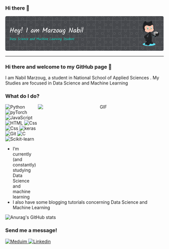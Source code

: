 ### Hi there 👋

<img src="/github-header-image.png" alt="banner" />

---

### Hi there and welcome to my GitHub page 👋

I am Nabil Marzoug, a student in National School of Applied Sciences . My Studies are focused in Data Science and Machine Learning 


### What do I do?
  
<a target="_blank" align="center">
  <img align="right" top="500" height="300" width="400" alt="GIF" src="https://media.giphy.com/media/SWoSkN6DxTszqIKEqv/giphy.gif">
</a>

<p>
  <img alt="Python" src="https://img.shields.io/badge/Pyhton-3776AB?logo=react&logoColor=white&style=for-the-badge" />
  <img alt="pyTorch" src="https://img.shields.io/badge/pyTorch-EE4C2C?logo=angular&logoColor=white&style=for-the-badge" />
  <img alt="JavaScript" src="https://img.shields.io/badge/JavaScript-F7DF1E?logo=javascript&logoColor=white&style=for-the-badge" />
  <img alt="HTML" src="https://img.shields.io/badge/HTML-E34F26?logo=html5&logoColor=white&style=for-the-badge" />
  <img alt="Css" src="https://img.shields.io/badge/CSS-1572B6?logo=css3&logoColor=white&style=for-the-badge" />

  <img alt="Css" src="https://img.shields.io/badge/Tensorflow-FF6F00?logo=css3&logoColor=white&style=for-the-badge" />
  <img alt="keras" src="https://img.shields.io/badge/keras-D00000?logo=gatsby&logoColor=white&style=for-the-badge" />
  <img alt="Git" src="https://img.shields.io/badge/Git-F05032?logo=graphql&logoColor=white&style=for-the-badge" />
  <img alt="C " src="https://img.shields.io/badge/C-A8B9CC?logo=c&logoColor=white&style=for-the-badge" />
  <img alt="Scikit-learn " src="https://img.shields.io/badge/Scikit-learn -F7931E?logo=graphql&logoColor=white&style=for-the-badge" />

</p>

- I’m currently (and constantly) studying Data Science and machine learning
- I also have some blogging tutorials concerning Data Science and Machine Learning

![Anurag's GitHub stats](https://github-readme-stats.vercel.app/api?username=Marzoug-Nabil&show_icons=true&theme=radical)

### Send me a message!


<p>
  <a href="https://medium.com/@nabilmarzoug49">
    <img alt="Meduim" src="https://img.shields.io/badge/Meduim-000000?logo=instagram&logoColor=white&style=for-the-badge" />
  </a>
  <a href="https://www.linkedin.com/in/marzoug-nabil-427103229/"><img alt="Linkedin" src="https://img.shields.io/badge/linkedin-0077B5?logo=linkedin&logoColor=white&style=for-the-badge" /></a>
</p>
